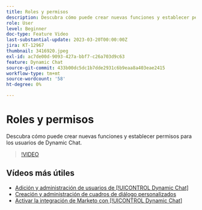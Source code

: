 ```yaml
---
title: Roles y permisos
description: Descubra cómo puede crear nuevas funciones y establecer permisos para los usuarios de Dynamic Chat.
role: User
level: Beginner
doc-type: Feature Video
last-substantial-update: 2023-03-20T00:00:00Z
jira: KT-12967
thumbnail: 3416920.jpeg
exl-id: ac7de00d-9093-427a-bbf7-c26a703d9c63
feature: Dynamic Chat
source-git-commit: 433b00dc5dc1b7dde2931c6b9eaa8a403eae2415
workflow-type: tm+mt
source-wordcount: '58'
ht-degree: 0%

---
```


# Roles y permisos

Descubra cómo puede crear nuevas funciones y establecer permisos para los usuarios de Dynamic Chat.

>[!VIDEO](https://video.tv.adobe.com/v/3416920/?quality=12&learn=on)

## Vídeos más útiles

* [Adición y administración de usuarios de [!UICONTROL Dynamic Chat]](user-management.md)
* [Creación y administración de cuadros de diálogo personalizados](dialogue-management.md)
* [Activar la integración de Marketo con [!UICONTROL Dynamic Chat]](marketo-integration.md)
